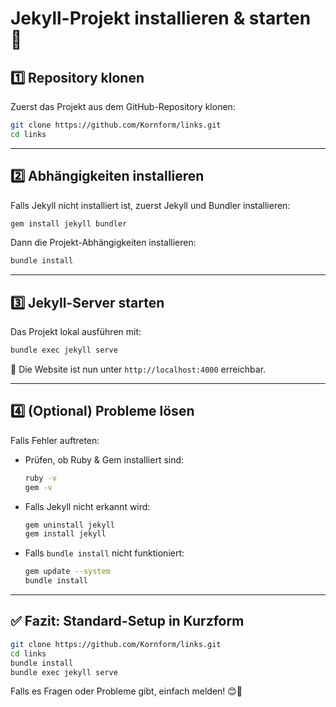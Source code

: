 # Jekyll-Projekt installieren & starten 🚀

## **1️⃣ Repository klonen**

Zuerst das Projekt aus dem GitHub-Repository klonen:

```sh
git clone https://github.com/Kornform/links.git
cd links
```

---

## **2️⃣ Abhängigkeiten installieren**

Falls Jekyll nicht installiert ist, zuerst Jekyll und Bundler installieren:

```sh
gem install jekyll bundler
```

Dann die Projekt-Abhängigkeiten installieren:

```sh
bundle install
```

---

## **3️⃣ Jekyll-Server starten**

Das Projekt lokal ausführen mit:

```sh
bundle exec jekyll serve
```

📍 Die Website ist nun unter `http://localhost:4000` erreichbar.

---

## **4️⃣ (Optional) Probleme lösen**

Falls Fehler auftreten:

- Prüfen, ob Ruby & Gem installiert sind:
  ```sh
  ruby -v
  gem -v
  ```
- Falls Jekyll nicht erkannt wird:
  ```sh
  gem uninstall jekyll
  gem install jekyll
  ```
- Falls `bundle install` nicht funktioniert:
  ```sh
  gem update --system
  bundle install
  ```

---

## **✅ Fazit: Standard-Setup in Kurzform**

```sh
git clone https://github.com/Kornform/links.git
cd links
bundle install
bundle exec jekyll serve
```

Falls es Fragen oder Probleme gibt, einfach melden! 😊🚀
